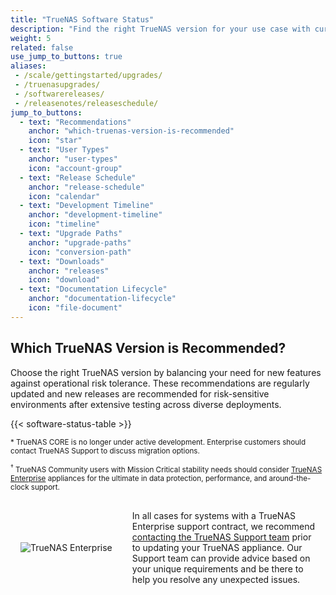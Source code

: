 ```yaml
---
title: "TrueNAS Software Status"
description: "Find the right TrueNAS version for your use case with current deployment recommendations, release schedules, and upgrade paths."
weight: 5
related: false
use_jump_to_buttons: true
aliases:
 - /scale/gettingstarted/upgrades/
 - /truenasupgrades/
 - /softwarereleases/
 - /releasenotes/releaseschedule/
jump_to_buttons:
  - text: "Recommendations"
    anchor: "which-truenas-version-is-recommended"
    icon: "star"
  - text: "User Types"
    anchor: "user-types"
    icon: "account-group"
  - text: "Release Schedule"
    anchor: "release-schedule"
    icon: "calendar"
  - text: "Development Timeline"
    anchor: "development-timeline"
    icon: "timeline"
  - text: "Upgrade Paths"
    anchor: "upgrade-paths"
    icon: "conversion-path"
  - text: "Downloads"
    anchor: "releases"
    icon: "download"
  - text: "Documentation Lifecycle"
    anchor: "documentation-lifecycle"
    icon: "file-document"
---
```


## Which TrueNAS Version is Recommended?

Choose the right TrueNAS version by balancing your need for new features against operational risk tolerance. These recommendations are regularly updated and new releases are recommended for risk-sensitive environments after extensive testing across diverse deployments.

{{< software-status-table >}}

<small>\* TrueNAS CORE is no longer under active development. Enterprise customers should contact TrueNAS Support to discuss migration options.</small>

<small><sup>†</sup> TrueNAS Community users with Mission Critical stability needs should consider [TrueNAS Enterprise](https://truenas.com/truenas-enterprise/) appliances for the ultimate in data protection, performance, and around-the-clock support.</small>

<div style="display: flex; align-items: center; gap: 2rem; padding: 1rem; border: 1px solid var(--accent-color); border-radius: 8px; background-color: var(--accent-color-lite);">
  <div style="flex-shrink: 0;">
    <img src="/images/open-enterprise-storage--logo-full-color-rgb-large.png" alt="TrueNAS Enterprise" style="max-width: 150px; height: auto;">
  </div>
  <div style="flex-grow: 1;">
    In all cases for systems with a TrueNAS Enterprise support contract, we recommend <a href="https://www.truenas.com/support/">contacting the TrueNAS Support team</a> prior to updating your TrueNAS appliance.
    Our Support team can provide advice based on your unique requirements and be there to help you resolve any unexpected issues.
  </div>
</div>

<!-- Hugo-processed content for software status tab box -->
<div style="display: none;" id="release-tab-content-source">
  <div data-tab-id="user-types" data-tab-label="User Types">

{{< user-expectations-table >}}

  </div>
  <div data-tab-id="release-schedule" data-tab-label="Release Schedule">

{{< releaselist name=scale-releases defaultTab=2 >}}

{{< expand "Individual releases within a major version are labeled as Early, Stable, or Maintenance (expand for details)." "v" >}}

{{< truetable >}}
| Type | Status |
|-----------|-------------|
| Early | Public release of an unstable version that is either not feature complete or has more testing cycles planned. Follows an ALPHA, BETA, and RC naming convention. |
| Stable | Public release of a feature complete and internal and community tested major version. Follows a .0 naming convention. |
| Maintenance | Public release with software bug fixes and additional internal and community testing. Follows a .# naming convention, with small-scope maintenance releases ("hotpatches") following a .#.# convention. |
{{< /truetable >}}

{{< /expand >}}

  </div>
  <div data-tab-id="development-timeline" data-tab-label="Development Timeline">

Releases for major versions can overlap while a new major version is working towards a stable release and the previous major version is still receiving maintenance updates.

{{< timeline name="scale-releases" >}}

  </div>
  <div data-tab-id="upgrade-paths" data-tab-label="Upgrade Paths">

{{< include file="/static/includes/SCALEUpgradePaths.md" >}}

  </div>
  <div data-tab-id="releases" data-tab-label="Downloads">

{{< columns >}}

{{< tabbox name=scale-downloads defaultTab=3 >}}

<--->

{{< tabbox name=core-downloads defaultTab=2 >}}

{{< /columns >}}

Each listed release links to download files for that release.

Bug tickets are typically accepted for the latest release of the current stable version.
Nightly builds also accept feedback and bug tickets.

{{< expand "Nightly Builds" "v" >}}
{{< include file="archive/NightlyTestWarning.md" >}}

Nightly builds are automatically published when automated testing passes.
**.iso** files are available for fresh installation on disposable hardware or a virtual machine.

**.update** files are also available for manually updating an existing experimental system to a nightly build.

Your testing and feedback are always welcome!
TrueNAS nightlies have an [option in the top panel](https://www.truenas.com/docs/scale/scaleuireference/toptoolbar/#how-would-you-rate-this-page?) to submit feedback directly to the development team.
Let us know what is working well and what can be improved!

{{< /expand >}}

{{< expand "Legacy Releases" "v" >}}
Legacy TrueNAS versions are provided for historical context and upgrade pathways.
They are provided "as-is" and typically do not receive further maintenance releases.
Individual releases are within each major version.

Legacy releases can only be used by downloading the .iso file and freshly installing it to the hardware.
{{< /expand >}}

<small>* TrueNAS CORE is no longer under active development. Enterprise customers should contact TrueNAS Support to discuss migration options.</small>

  </div>
  <div data-tab-id="documentation-lifecycle" data-tab-label="Documentation Lifecycle">

This website serves as the central documentation repository for all TrueNAS projects and related products. The TrueNAS team maintains and regularly updates documentation for current and in-development versions of TrueNAS software. For documentation purposes, current and future releases are those [recommended](#which-truenas-version-is-recommended) for one or more user types.

Documentation is actively maintained for all recommended TrueNAS versions, with updates published alongside software releases. Each TrueNAS product has dedicated documentation sections, and version selectors help users navigate between different software releases when breaking changes or new features are introduced.

When TrueNAS versions are no longer recommended for any user type, their documentation is moved to the [Documentation Archive](https://www.truenas.com/docs/archive/). Archived documentation becomes read-only and receives no further updates, but remains available as a historical reference for existing installations that haven't yet migrated to supported versions.

Users can find additional help through the [TrueNAS Community Forums](https://www.truenas.com/community/) for discussions and community support, or through [GitHub Issues](https://github.com/truenas) for reporting bugs and requesting features. Enterprise customers with support contracts receive priority assistance with documentation questions and access to custom deployment guides.

  </div>
</div>

<!-- Linkable Tab Box -->
<div id="component-tabs-container"></div>

<script src="/js/linkable-tabs.js?v=4.8"></script>
<script src="/js/linkable-tabs-init.js"></script>
<script src="/js/jump-to-button-fix.js"></script>
<script>
document.addEventListener('DOMContentLoaded', function() {
    initializeHugoTabs('release-tab-content-source', 'component-tabs-container', 'user-types');
});
</script>
